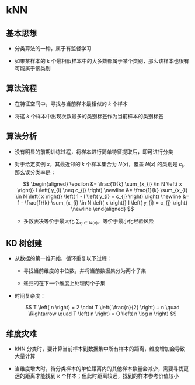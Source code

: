 # $\mathrm{kNN}$

## 基本思想

- 分类算法的一种，属于有监督学习

- 如果某样本的 $k$ 个最相似样本中的大多数都属于某个类别，那么该样本也很有可能属于该类别

## 算法流程

- 在特征空间中，寻找与当前样本最相似的 $k$ 个样本

- 将这 $k$ 个样本中出现次数最多的类别标签作为当前样本的类别标签

## 算法分析

- 没有明显的前期训练过程，将样本进行简单特征提取后，即可进行分类

- 对于给定实例 $x$，其最近邻的 $k$ 个样本集合为 $N \left( x \right)$，覆盖 $N \left( x \right)$ 的类别是 $c_{j}$，那么误分类率是：

  $$
  \begin{aligned}
  \epsilon &= \frac{1}{k} \sum_{x_{i} \in N \left( x \right)} I \left( y_{i} \neq c_{j} \right) \newline
  &= \frac{1}{k} \sum_{x_{i} \in N \left( x \right)} \left( 1 - I \left( y_{i} = c_{j} \right) \right) \newline
  &= 1 - \frac{1}{k} \sum_{x_{i} \in N \left( x \right)} I \left( y_{i} = c_{j} \right) \newline
  \end{aligned}
  $$

  - 多数表决等价于最大化 $\sum_{x_{i} \in N \left( x \right)}$，等价于最小化经验风险

## $\mathrm{KD}$ 树创建

- 从数据的第一维开始，循环重复以下过程：

  - 寻找当前维度的中位数，并将当前数据集分为两个子集

  - 递归的在下一个维度上处理两个子集

- 时间复杂度：

  $$
  T \left( n \right) = 2 \cdot T \left( \frac{n}{2} \right) + n \quad \Rightarrow \quad T \left( n \right) = O \left( n \log n \right)
  $$

## 维度灾难

- $\mathrm{kNN}$ 分类时，要计算当前样本到数据集中所有样本的距离，维度增加会导致大量计算

- 当维度增大时，待分类样本的单位距离内的其他样本数量会减少，需要寻找更远的距离才能找到 $k$ 个样本；但此时距离较远，找到的样本参考价值较小